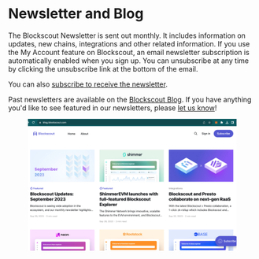 # Newsletter and Blog

The Blockscout Newsletter is sent out monthly. It includes information on updates, new chains, integrations and other related information. If you use the My Account feature on Blockscout, an email newsletter subscription is automatically enabled when you sign up. You can unsubscribe at any time by clicking the unsubscribe link at the bottom of the email.&#x20;

You can also [subscribe to receive the newsletter](https://www.blog.blockscout.com/).

Past newsletters are available on the [Blockscout Blog](https://www.blog.blockscout.com/). If you have anything you'd like to see featured in our newsletters, please [let us know](https://www.blockscout.com/#contact-us)!

<figure><img src="../.gitbook/assets/blockscout-blog.png" alt=""><figcaption></figcaption></figure>

